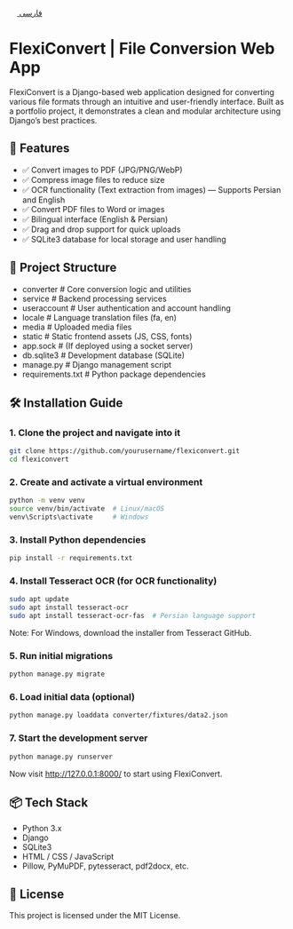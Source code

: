 [<img src="https://flagcdn.com/w40/ir.png" height="14">  فارسی](README-fa.md)

# FlexiConvert | File Conversion Web App

FlexiConvert is a Django-based web application designed for converting various file formats through an intuitive and user-friendly interface. Built as a portfolio project, it demonstrates a clean and modular architecture using Django’s best practices.

## 🚀 Features

- ✅ Convert images to PDF (JPG/PNG/WebP)
- ✅ Compress image files to reduce size
- ✅ OCR functionality (Text extraction from images) — Supports Persian and English
- ✅ Convert PDF files to Word or images
- ✅ Bilingual interface (English & Persian)
- ✅ Drag and drop support for quick uploads
- ✅ SQLite3 database for local storage and user handling

## 🧩 Project Structure

- converter # Core conversion logic and utilities
- service # Backend processing services
- useraccount # User authentication and account handling
- locale # Language translation files (fa, en)
- media # Uploaded media files
- static # Static frontend assets (JS, CSS, fonts)
- app.sock # (If deployed using a socket server)
- db.sqlite3 # Development database (SQLite)
- manage.py # Django management script
- requirements.txt # Python package dependencies


## 🛠️ Installation Guide

### 1. Clone the project and navigate into it

```bash
git clone https://github.com/yourusername/flexiconvert.git
cd flexiconvert
```
### 2. Create and activate a virtual environment
```bash
python -m venv venv
source venv/bin/activate  # Linux/macOS
venv\Scripts\activate     # Windows
```
### 3. Install Python dependencies
```bash
pip install -r requirements.txt
```
### 4. Install Tesseract OCR (for OCR functionality)
```bash
sudo apt update
sudo apt install tesseract-ocr
sudo apt install tesseract-ocr-fas  # Persian language support
```
Note: For Windows, download the installer from Tesseract GitHub.

### 5. Run initial migrations
```bash
python manage.py migrate
```
### 6. Load initial data (optional)
```bash
python manage.py loaddata converter/fixtures/data2.json
```
### 7. Start the development server
```bash
python manage.py runserver
```
Now visit http://127.0.0.1:8000/ to start using FlexiConvert.

## 📦 Tech Stack

- Python 3.x
- Django
- SQLite3
- HTML / CSS / JavaScript
- Pillow, PyMuPDF, pytesseract, pdf2docx, etc.

## 📄 License

This project is licensed under the MIT License.
